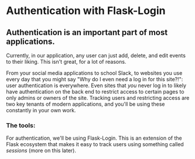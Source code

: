 # Authentication with Flask-Login

## Authentication is an important part of most applications.

Currently, in our application, any user can just add, delete, and edit events to their liking. This isn't great, for a lot of reasons.

From your social media applications to school Slack, to websites you use every day that you might say "Why do I even need a log in for this site?!": user authentication is everywhere. Even sites that *you* never log in to likely have authentication on the back end to restrict access to certain pages to only admins or owners of the site. Tracking users and restricting access are two key tenants of modern applications, and you'll be using these constantly in your own work.

### The tools:

For authentication, we'll be using Flask-Login. This is an extension of the Flask ecosystem that makes it easy to track users using something called *sessions* (more on this later). 
